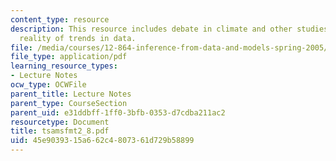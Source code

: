 ```yaml
---
content_type: resource
description: This resource includes debate in climate and other studies concerns the
  reality of trends in data.
file: /media/courses/12-864-inference-from-data-and-models-spring-2005/45e9039315a662c4807361d729b58899_tsamsfmt2_8.pdf
file_type: application/pdf
learning_resource_types:
- Lecture Notes
ocw_type: OCWFile
parent_title: Lecture Notes
parent_type: CourseSection
parent_uid: e31ddbff-1ff0-3bfb-0353-d7cdba211ac2
resourcetype: Document
title: tsamsfmt2_8.pdf
uid: 45e90393-15a6-62c4-8073-61d729b58899
---
```

